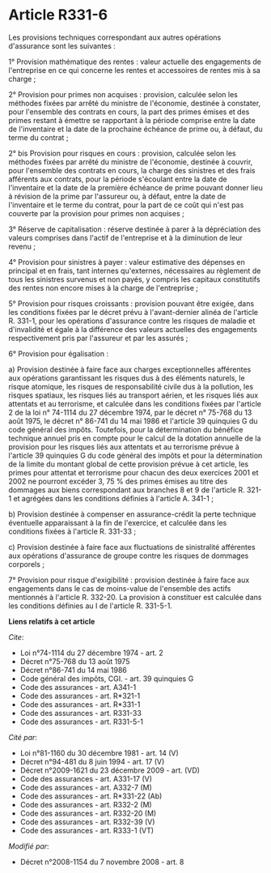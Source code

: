 # Article R331-6

Les provisions techniques correspondant aux autres opérations d'assurance sont les suivantes : 

1° Provision mathématique des rentes : valeur actuelle des engagements de l'entreprise en ce qui concerne les rentes et
accessoires de rentes mis à sa charge ; 

2° Provision pour primes non acquises : provision, calculée selon les méthodes fixées par arrêté du ministre de l'économie,
destinée à constater, pour l'ensemble des contrats en cours, la part des primes émises et des primes restant à émettre se
rapportant à la période comprise entre la date de l'inventaire et la date de la prochaine échéance de prime ou, à défaut, du
terme du contrat ; 

2° bis Provision pour risques en cours : provision, calculée selon les méthodes fixées par arrêté du ministre de l'économie,
destinée à couvrir, pour l'ensemble des contrats en cours, la charge des sinistres et des frais afférents aux contrats, pour
la période s'écoulant entre la date de l'inventaire et la date de la première échéance de prime pouvant donner lieu à
révision de la prime par l'assureur ou, à défaut, entre la date de l'inventaire et le terme du contrat, pour la part de ce
coût qui n'est pas couverte par la provision pour primes non acquises ; 

3° Réserve de capitalisation : réserve destinée à parer à la dépréciation des valeurs comprises dans l'actif de l'entreprise
et à la diminution de leur revenu ; 

4° Provision pour sinistres à payer : valeur estimative des dépenses en principal et en frais, tant internes qu'externes,
nécessaires au règlement de tous les sinistres survenus et non payés, y compris les capitaux constitutifs des rentes non
encore mises à la charge de l'entreprise ; 

5° Provision pour risques croissants : provision pouvant être exigée, dans les conditions fixées par le décret prévu à
l'avant-dernier alinéa de l'article R. 331-1, pour les opérations d'assurance contre les risques de maladie et d'invalidité
et égale à la différence des valeurs actuelles des engagements respectivement pris par l'assureur et par les assurés ; 

6° Provision pour égalisation : 

a) Provision destinée à faire face aux charges exceptionnelles afférentes aux opérations garantissant les risques dus à des
éléments naturels, le risque atomique, les risques de responsabilité civile dus à la pollution, les risques spatiaux, les
risques liés au transport aérien, et les risques liés aux attentats et au terrorisme, et calculée dans les conditions fixées
par l'article 2 de la loi n° 74-1114 du 27 décembre 1974, par le décret n° 75-768 du 13 août 1975, le décret n° 86-741 du 14
mai 1986 et l'article 39 quinquies G du code général des impôts. Toutefois, pour la détermination du bénéfice technique
annuel pris en compte pour le calcul de la dotation annuelle de la provision pour les risques liés aux attentats et au
terrorisme prévue à l'article 39 quinquies G du code général des impôts et pour la détermination de la limite du montant
global de cette provision prévue à cet article, les primes pour attentat et terrorisme pour chacun des deux exercices 2001 et
2002 ne pourront excéder 3, 75 % des primes émises au titre des dommages aux biens correspondant aux branches 8 et 9 de
l'article R. 321-1 et agrégées dans les conditions définies à l'article A. 341-1 ; 

b) Provision destinée à compenser en assurance-crédit la perte technique éventuelle apparaissant à la fin de l'exercice, et
calculée dans les conditions fixées à l'article R. 331-33 ; 

c) Provision destinée à faire face aux fluctuations de sinistralité afférentes aux opérations d'assurance de groupe contre
les risques de dommages corporels ; 

7° Provision pour risque d'exigibilité : provision destinée à faire face aux engagements dans le cas de moins-value de
l'ensemble des actifs mentionnés à l'article R. 332-20. La provision à constituer est calculée dans les conditions définies
au I de l'article R. 331-5-1.

**Liens relatifs à cet article**

_Cite_:

  - Loi n°74-1114 du 27 décembre 1974 - art. 2
  - Décret n°75-768 du 13 août 1975
  - Décret n°86-741 du 14 mai 1986
  - Code général des impôts, CGI. - art. 39 quinquies G
  - Code des assurances - art. A341-1
  - Code des assurances - art. R*321-1
  - Code des assurances - art. R*331-1
  - Code des assurances - art. R331-33
  - Code des assurances - art. R331-5-1

_Cité par_:

  - Loi n°81-1160 du 30 décembre 1981 - art. 14 (V)
  - Décret n°94-481 du 8 juin 1994 - art. 17 (V)
  - Décret n°2009-1621 du 23 décembre 2009 - art. (VD)
  - Code des assurances - art. A331-17 (V)
  - Code des assurances - art. A332-7 (M)
  - Code des assurances - art. R*331-22 (Ab)
  - Code des assurances - art. R332-2 (M)
  - Code des assurances - art. R332-20 (M)
  - Code des assurances - art. R332-39 (V)
  - Code des assurances - art. R333-1 (VT)

_Modifié par_:

  - Décret n°2008-1154 du 7 novembre 2008 - art. 8
